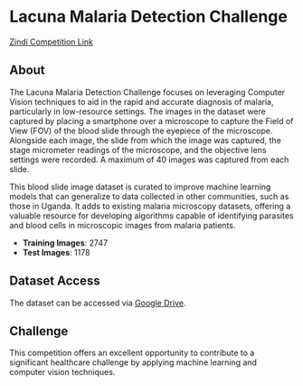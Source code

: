 # Lacuna Malaria Detection Challenge

[Zindi Competition Link](https://zindi.africa/competitions/lacuna-malaria-detection-challenge/data)

## About

The Lacuna Malaria Detection Challenge focuses on leveraging Computer Vision techniques to aid in the rapid and accurate diagnosis of malaria, particularly in low-resource settings. The images in the dataset were captured by placing a smartphone over a microscope to capture the Field of View (FOV) of the blood slide through the eyepiece of the microscope. Alongside each image, the slide from which the image was captured, the stage micrometer readings of the microscope, and the objective lens settings were recorded. A maximum of 40 images was captured from each slide.

This blood slide image dataset is curated to improve machine learning models that can generalize to data collected in other communities, such as those in Uganda. It adds to existing malaria microscopy datasets, offering a valuable resource for developing algorithms capable of identifying parasites and blood cells in microscopic images from malaria patients.

- **Training Images**: 2747
- **Test Images**: 1178

## Dataset Access

The dataset can be accessed via [Google Drive](https://drive.google.com/file/d/16T40TdpaB8VXohm50SySREwrzbuPcJBC/view?usp=sharing).

## Challenge

This competition offers an excellent opportunity to contribute to a significant healthcare challenge by applying machine learning and computer vision techniques.

